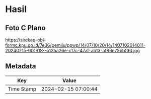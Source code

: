 # Hasil

## Foto C Plano

https://sirekap-obj-formc.kpu.go.id/7e36/pemilu/ppwp/14/07/10/20/14/1407102014011-20240215-001918--a12ba26e-c17c-47af-ab13-af86e75bbf30.jpg


## Metadata

| Key        | Value               |
| ---------- | ------------------- |
| Time Stamp | 2024-02-15 07:00:44 |



